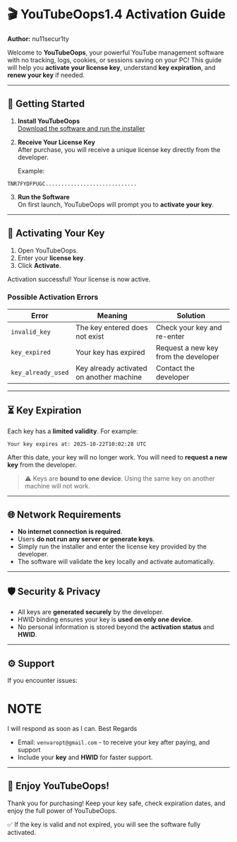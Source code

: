 # 🎬 YouTubeOops1.4 Activation Guide

**Author:** nu11secur1ty  

Welcome to **YouTubeOops**, your powerful YouTube management software with no tracking, logs, cookies, or sessions saving on your PC! This guide will help you **activate your license key**, understand **key expiration**, and **renew your key** if needed.

---

## 📌 Getting Started

1. **Install YouTubeOops**  
   [Download the software and run the installer](https://github.com/asc3t1c/YouYubeOops1.4/releases/download/YouYubeOops1.4/youtube_safer_installer.exe)

2. **Receive Your License Key**  
   After purchase, you will receive a unique license key directly from the developer.  

   Example:
```
TNR7FYDFPUGC.............................
```

3. **Run the Software**  
On first launch, YouTubeOops will prompt you to **activate your key**.

---

## 🔑 Activating Your Key

1. Open YouTubeOops.
2. Enter your **license key**.
3. Click **Activate**.

Activation successful! Your license is now active.


### Possible Activation Errors

| Error | Meaning | Solution |
|-------|---------|---------|
| `invalid_key` | The key entered does not exist | Check your key and re-enter |
| `key_expired` | Your key has expired | Request a new key from the developer |
| `key_already_used` | Key already activated on another machine | Contact the developer |

---

## ⏳ Key Expiration

Each key has a **limited validity**. For example: 

```
Your key expires at: 2025-10-22T10:02:28 UTC
```

After this date, your key will no longer work. You will need to **request a new key** from the developer.

> ⚠️ Keys are **bound to one device**. Using the same key on another machine will not work.

---

## 🌐 Network Requirements

- **No internet connection is required**.  
- Users **do not run any server or generate keys**.  
- Simply run the installer and enter the license key provided by the developer.  
- The software will validate the key locally and activate automatically.

---

## 🛡️ Security & Privacy

- All keys are **generated securely** by the developer.
- HWID binding ensures your key is **used on only one device**.
- No personal information is stored beyond the **activation status** and **HWID**.

---

## ⚙️ Support

If you encounter issues:

# NOTE
I will respond as soon as I can. Best Regards
- Email: `venvaropt@gmail.com` - to receive your key after paying, and support
- Include your **key** and **HWID** for faster support.

---

## 🎉 Enjoy YouTubeOops!

Thank you for purchasing! Keep your key safe, check expiration dates, and enjoy the full power of YouTubeOops.

✅ If the key is valid and not expired, you will see the software fully activated. 

